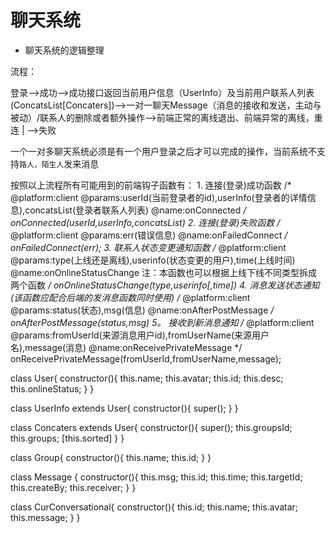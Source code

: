 # 聊天系统

- 聊天系统的逻辑整理

流程：

登录-->成功-->成功接口返回当前用户信息（UserInfo）及当前用户联系人列表(ConcatsList[Concaters])-->一对一聊天Message（消息的接收和发送，主动与被动）/联系人的删除或者额外操作-->前端正常的离线退出、前端异常的离线，重连
 |
 -->失败


一个一对多聊天系统必须是有一个用户登录之后才可以完成的操作，当前系统不支持`路人，陌生人`发来消息


按照以上流程所有可能用到的前端钩子函数有：
    1. 连接(登录)成功函数
        /*
            @platform:client
            @params:userId(当前登录者的id),userInfo(登录者的详情信息),concatsList(登录者联系人列表)
            @name:onConnected
        */
        onConnected(userId,userInfo,concatsList)
    2. 连接(登录)失败函数
        /*
            @platform:client
            @params:err(错误信息)
            @name:onFailedConnect
        */
        onFailedConnect(err);
    3. 联系人状态变更通知函数
        /*
            @platform:client
            @params:type(上线还是离线),userinfo(状态变更的用户),time(上线时间)
            @name:onOnlineStatusChange
            注：本函数也可以根据上线下线不同类型拆成两个函数
        */
        onOnlineStatusChange(type,userinfo[,time])
    4. 消息发送状态通知(该函数应配合后端的发消息函数同时使用)
        /*
            @platform:client
            @params:status(状态),msg(信息)
            @name:onAfterPostMessage
        */
        onAfterPostMessage(status,msg)
    5。 接收到新消息通知
        /*
            @platform:client
            @params:fromUserId(来源消息用户id),fromUserName(来源用户名),message(消息)
            @name:onReceivePrivateMessage
        */
        onReceivePrivateMessage(fromUserId,fromUserName,message);


class User{
    constructor(){
        this.name;
        this.avatar;
        this.id;
        this.desc;
        this.onlineStatus;
    }
}


class UserInfo extends User{
    constructor(){
        super();
    }
}

class Concaters extends User{
    constructor(){
        super();
        this.groupsId;
        this.groups;
        [this.sorted]
    }
}

class Group{
    constructor(){
        this.name;
        this.id;
    }
}

class Message {
    constructor(){
        this.msg;
        this.id;
        this.time;
        this.targetId;
        this.createBy;
        this.receiver;
    }
}


class CurConversational{
    constructor(){
        this.id;
        this.name;
        this.avatar;
        this.message;
    }
}

